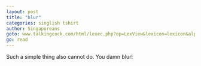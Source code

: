 ```yaml
---
layout: post
title: "blur"
categories: singlish tshirt
author: Singaporeans
goto: www.talkingcock.com/html/lexec.php?op=LexView&lexicon=lexicon&alpha=B&page=1
go: read
---
```

Such a simple thing also cannot do. You damn blur!
